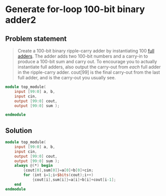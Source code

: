 # Generate for-loop 100-bit binary adder2

## Problem statement

> Create a 100-bit binary ripple-carry adder by instantiating 100 [full adders](https://hdlbits.01xz.net/wiki/Fadd). The adder adds two 100-bit numbers and a carry-in to produce a 100-bit sum and carry out. To encourage you to actually instantiate full adders, also output the carry-out from *each* full adder in the ripple-carry adder. cout[99] is the final carry-out from the last full adder, and is the carry-out you usually see.

```verilog
module top_module( 
    input [99:0] a, b,
    input cin,
    output [99:0] cout,
    output [99:0] sum );

endmodule
```



## Solution

```verilog
module top_module( 
    input [99:0] a, b,
    input cin,
    output [99:0] cout,
    output [99:0] sum );
    always @(*) begin
        {cout[0],sum[0]}=a[0]+b[0]+cin;
        for (int i=1;i<$bits(cout);i++)
        	{cout[i],sum[i]}=a[i]+b[i]+cout[i-1];
    end
endmodule
```